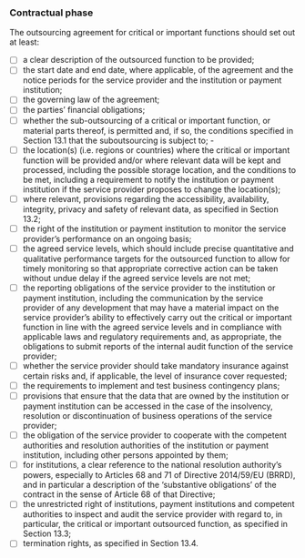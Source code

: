 ### Contractual phase

The outsourcing agreement for critical or important functions should set out at least:

- [ ] a clear description of the outsourced function to be provided; 
- [ ] the start date and end date, where applicable, of the agreement and the notice periods for the service provider and the institution or payment institution; 
- [ ] the governing law of the agreement; 
- [ ] the parties’ financial obligations; 
- [ ] whether the sub-outsourcing of a critical or important function, or material parts thereof, is permitted and, if so, the conditions specified in Section 13.1 that the suboutsourcing is subject to; -
- [ ] the location(s) (i.e. regions or countries) where the critical or important function will be provided and/or where relevant data will be kept and processed, including the possible storage location, and the conditions to be met, including a requirement to notify the institution or payment institution if the service provider proposes to change the location(s); 
- [ ] where relevant, provisions regarding the accessibility, availability, integrity, privacy and safety of relevant data, as specified in Section 13.2; 
- [ ] the right of the institution or payment institution to monitor the service provider’s performance on an ongoing basis; 
- [ ] the agreed service levels, which should include precise quantitative and qualitative performance targets for the outsourced function to allow for timely monitoring so that appropriate corrective action can be taken without undue delay if the agreed service levels are not met; 
- [ ] the reporting obligations of the service provider to the institution or payment institution, including the communication by the service provider of any development that may have a material impact on the service provider’s ability to effectively carry out the critical or important function in line with the agreed service levels and in compliance with applicable laws and regulatory requirements and, as appropriate, the obligations to submit reports of the internal audit function of the service provider; 
- [ ] whether the service provider should take mandatory insurance against certain risks and, if applicable, the level of insurance cover requested; 
- [ ] the requirements to implement and test business contingency plans; 
- [ ] provisions that ensure that the data that are owned by the institution or payment institution can be accessed in the case of the insolvency, resolution or discontinuation of business operations of the service provider; 
- [ ] the obligation of the service provider to cooperate with the competent authorities and resolution authorities of the institution or payment institution, including other persons appointed by them; 
- [ ] for institutions, a clear reference to the national resolution authority’s powers, especially to Articles 68 and 71 of Directive 2014/59/EU (BRRD), and in particular a description of the ‘substantive obligations’ of the contract in the sense of Article 68 of that Directive; 
- [ ] the unrestricted right of institutions, payment institutions and competent authorities to inspect and audit the service provider with regard to, in particular, the critical or important outsourced function, as specified in Section 13.3; 
- [ ] termination rights, as specified in Section 13.4. 
